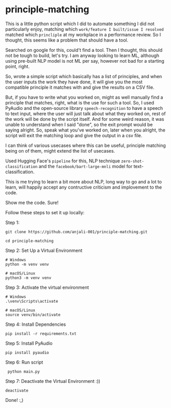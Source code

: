 # principle-matching
This is a little python script which I did to automate something I did not particularly enjoy, matching which `work/feature I built/issue I resolved` matched which `princliple` at my workplace in a performance review. So I thought, this seems like a problem that should have a tool. 

Searched on google for this, could't find a tool. Then I thought, this should not be tough to build, let's try. I am anyway looking to learn ML, although using pre-built NLP model is not ML per say, however not bad for a starting point, right.

So, wrote a simple script which basically has a list of principles, and when the user inputs the work they have done, it will give you the most compatible principle it matches with and give the results on a CSV file.

But, if you have to write what you worked on, might as well manually find a principle that matches, right, what is the use for such a tool. So, I used PyAudio and the open-source library `speech-recognition` to have a speech to text input, where the user will just talk about what they worked on, rest of the work will be done by the script itself. And for some weird reason, it was unable to understand when I said "done", so the exit prompt would be saying alright. So, speak what you've worked on, later when you alright, the script will exit the matching loop and give the output in a csv file. 

I can think of various usecases where this can be useful, principle matching being on of them, might extend the list of usecases.

Used Hugging Face's `pipeline` for this, NLP technique `zero-shot-classification` and the `facebook/bart-large-mnli` model for text-classification. 

This is me trying to learn a bit more about NLP, long way to go and a lot to learn, will happily accept any contructive criticism and implovement to the code.

Show me the code. Sure!

Follow these steps to set it up locally:

Step 1:
```
git clone https://github.com/anjali-001/principle-matching.git
```
```
cd principle-matching
```

Step 2:  Set Up a Virtual Environment
```
# Windows
python -m venv venv

# macOS/Linux
python3 -m venv venv
```
Step 3: Activate the virtual environment
```
# Windows
.\venv\Scripts\activate

# macOS/Linux
source venv/bin/activate
```

Step 4: Install Dependencies
```
pip install -r requirements.txt
```
Step 5: Install PyAudio
```
pip install pyaudio
```
Step 6: Run script
```
 python main.py
```

Step 7: Deactivate the Virtual Environment :))
```
deactivate
```





Done! :,)
